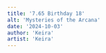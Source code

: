 ```yaml
---
title: '7.65 Birthday 18'
alt: 'Mysteries of the Arcana'
date: '2024-10-03'
author: 'Keira'
artist: 'Keira'
---
```

